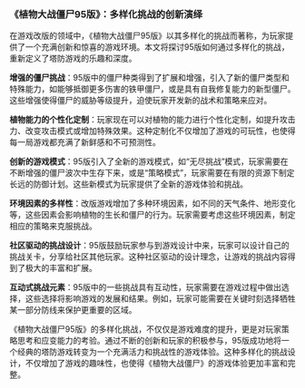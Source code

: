 ### 《植物大战僵尸95版》：多样化挑战的创新演绎

在游戏改版的领域中，《植物大战僵尸95版》以其多样化的挑战而著称，为玩家提供了一个充满创新和惊喜的游戏环境。本文将探讨95版如何通过多样化的挑战，重新定义了塔防游戏的乐趣和深度。

**增强的僵尸挑战**：95版中的僵尸种类得到了扩展和增强，引入了新的僵尸类型和特殊能力，如能够抵御更多伤害的铁甲僵尸，或是具有自我修复能力的新型僵尸。这些增强使得僵尸的威胁等级提升，迫使玩家开发新的战术和策略来应对。

**植物能力的个性化定制**：玩家现在可以对植物的能力进行个性化定制，如提升攻击力、改变攻击模式或增加特殊效果。这种定制化不仅增加了游戏的可玩性，也使得每一局游戏都充满了新鲜感和不可预测性。

**创新的游戏模式**：95版引入了全新的游戏模式，如“无尽挑战”模式，玩家需要在不断增强的僵尸波次中生存下来，或是“策略模式”，玩家需要在有限的资源下制定长远的防御计划。这些新模式为玩家提供了全新的游戏体验和挑战。

**环境因素的多样性**：改版游戏增加了多种环境因素，如不同的天气条件、地形变化等，这些因素会影响植物的生长和僵尸的行为。玩家需要考虑这些环境因素，制定相应的策略来克服挑战。

**社区驱动的挑战设计**：95版鼓励玩家参与到游戏设计中来，玩家可以设计自己的挑战关卡，分享给社区其他玩家。这种社区驱动的设计理念，让游戏的挑战内容得到了极大的丰富和扩展。

**互动式挑战元素**：95版中的一些挑战具有互动性，玩家需要在游戏过程中做出选择，这些选择将影响游戏的发展和结果。例如，玩家可能需要在关键时刻选择牺牲某一部分防线来保护更重要的区域。

《植物大战僵尸95版》的多样化挑战，不仅仅是游戏难度的提升，更是对玩家策略思考和应变能力的考验。通过不断的创新和玩家的积极参与，95版成功地将一个经典的塔防游戏转变为一个充满活力和挑战性的游戏体验。这种多样化的挑战设计，不仅增加了游戏的趣味性，也使得《植物大战僵尸》的游戏体验更加丰富和完整。